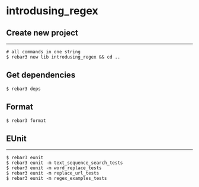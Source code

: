 introdusing_regex
=====

## Create new project

----	
	
	# all commands in one string
	$ rebar3 new lib introdusing_regex && cd ..
	
## Get dependencies
	$ rebar3 deps	

## Format
	$ rebar3 format
	
## EUnit
-----
	$ rebar3 eunit
	$ rebar3 eunit -m text_sequence_search_tests
	$ rebar3 eunit -m word_replace_tests
	$ rebar3 eunit -m replace_url_tests
	$ rebar3 eunit -m regex_examples_tests
	